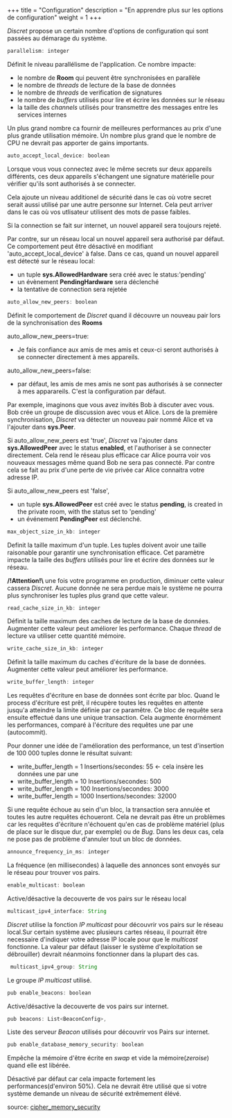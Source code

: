 +++
title = "Configuration"
description = "En apprendre plus sur les options de configuration"
weight = 1
+++

*Discret* propose un certain nombre d'options de configuration qui sont passées au démarage du système.


```js
parallelism: integer
```
Définit le niveau parallélisme de l'application. Ce nombre impacte:
- le nombre de **Room** qui peuvent être synchronisées en parallèle
- le nombre de *threads* de lecture de la base de données
- le nombre de *threads* de verification de signatures
- le nombre de *buffers* utilisés pour lire et écrire les données sur le réseau
- la taille des *channels* utilisés pour transmettre des messages entre les services internes

Un plus grand nombre ca fournir de meilleures performances au prix d'une plus grande utilisation mémoire. Un nombre plus grand que le nombre de CPU ne devrait pas apporter de gains importants.

```js
auto_accept_local_device: boolean
```
Lorsque vous vous connectez avec le même secrets sur deux appareils différents, ces deux appareils s'échangent une signature matérielle pour vérifier qu'ils sont authorisés à se connecter. 

Cela ajoute un niveau additionel de sécurité dans le cas où votre secret serait aussi utilisé par une autre personne sur Internet. Cela peut arriver dans le cas où vos utlisateur utilisent des mots de passe faibles. 

Si la connection se fait sur internet, un nouvel appareil sera toujours rejeté.
  
Par contre, sur un réseau local un nouvel appareil sera authorisé par défaut. Ce comportement peut être désactivé en modifiant 'auto_accept_local_device' à false.
Dans ce cas, quand un nouvel appareil est détecté sur le réseau local:
- un tuple **sys.AllowedHardware** sera créé avec le status:'pending'
- un évènement **PendingHardware** sera déclenché
- la tentative de connection sera rejetée



```js
auto_allow_new_peers: boolean
```
Définit le comportement de *Discret* quand il découvre un nouveau pair lors de la synchronisation des **Rooms**

auto_allow_new_peers=true:
- Je fais confiance aux amis de mes amis et ceux-ci seront authorisés à se connecter directement à mes appareils. 

auto_allow_new_peers=false:
- par défaut, les amis de mes amis ne sont pas authorisés à se connecter à mes apparareils. C'est la configuration par défaut.

Par exemple, imaginons que vous avez invités Bob à discuter avec vous. Bob crée un groupe de discussion avec vous et Alice. Lors de la première synchronisation, *Discret*  va détecter un nouveau pair nommé Alice et va l'ajouter dans **sys.Peer**.

Si  auto_allow_new_peers est 'true', *Discret* va l'ajouter dans **sys.AllowedPeer** avec le status **enabled**, et l'authoriser à se connecter directement. Cela rend le réseau plus efficace car Alice pourra voir vos nouveaux messages même quand Bob ne sera pas connecté. Par contre cela se fait au prix d'une perte de vie privée car Alice connaitra votre adresse IP. 

Si auto_allow_new_peers est 'false',
- un tuple **sys.AllowedPeer** est créé avec le status **pending**, is created in the private room, with the status set to 'pending'
- un événement **PendingPeer** est déclenché.
    

```js
max_object_size_in_kb: integer
```   
Definit la taille maximum d'un tuple. Les tuples doivent avoir une taille raisonable pour garantir une synchronisation efficace.
Cet paramètre impacte la taille des *buffers* utilisés pour lire et écrire des données sur le réseau.

**/!Attention!\\** une fois votre programme en production, diminuer cette valeur cassera *Discret*. Aucune donnée ne sera perdue mais le système ne pourra plus synchroniser les tuples plus grand que cette valeur.

```js    
read_cache_size_in_kb: integer
```
Définit la taille maximum des caches de lecture de la base de données. Augmenter cette valeur peut améliorer les performance. Chaque *thread* de lecture va utiliser cette
quantité mémoire.

```js  
write_cache_size_in_kb: integer
```
Définit la taille maximum du caches d'écriture de la base de données. Augmenter cette valeur peut améliorer les performance.

    
```js 
write_buffer_length: integer
```
Les requêtes d'écriture en base de données sont écrite par bloc. Quand le process d'écriture est prêt, il récupère toutes les requêtes en attente jusqu'a atteindre la limite définie par ce paramêtre. Ce bloc de requête sera ensuite effectué dans une unique transaction. Cela augmente énormément les performances, comparé à l'écriture des requêtes une par une (autocommit).

Pour donner une idée de l'amélioration des performance, un test d'insertion de 100 000 tuples donne le résultat suivant:
- write_buffer_length = 1       Insertions/secondes: 55  <- cela insère les données une par une
- write_buffer_length = 10      Insertions/secondes: 500
- write_buffer_length = 100     Insertions/secondes: 3000
- write_buffer_length = 1000    Insertions/secondes: 32000

Si une requête échoue au sein d'un bloc, la transaction sera annulée et toutes les autre requêtes échoueront. Cela ne devrait pas être un problèmes car les requêtes d'écriture n'échouent qu'en cas de problème matériel (plus de place sur le disque dur, par exemple) ou de *Bug*. Dans les deux cas, cela ne pose pas de problème d'annuler tout un bloc de données.

    

```js 
announce_frequency_in_ms: integer
```
La fréquence (en millisecondes) à laquelle des annonces sont envoyés sur le réseau pour trouver vos pairs.
    
    
```js 
enable_multicast: boolean
```   
Active/désactive la decouverte de vos pairs sur le réseau local

```js 
multicast_ipv4_interface: String
```   
*Discret* utilise la fonction *IP multicast* pour découvrir vos pairs sur le réseau local.Sur certain système avec plusieurs cartes réseau, il pourrait être necessaire d'indiquer votre adresse IP locale pour que le *multicast* fonctionne. La valeur par défaut (laisser le système d'exploitation se débrouiller) devrait néanmoins fonctionner dans la plupart des cas. 
    
```js 
 multicast_ipv4_group: String
``` 
Le groupe *IP multicast* utilisé. 
    
```js 
pub enable_beacons: boolean
```
Active/désactive la decouverte de vos pairs  sur internet.

     
```js  
pub beacons: List<BeaconConfig>,
```
Liste des serveur *Beacon* utilisés pour découvrir vos Pairs sur internet.
    
```js      
pub enable_database_memory_security: boolean
```
Empêche la mémoire d'être écrite en *swap* et vide la mémoire(*zeroise*) quand elle est libérée.

Désactivé par défaut car cela impacte fortement les performances(d'environ 50%). Cela ne devrait être utilisé que si votre système demande un niveau de sécurité extrêmement élévé.

source: [cipher_memory_security](https://discuss.zetetic.net/t/what-is-the-purpose-of-pragma-cipher-memory-security/3953)
